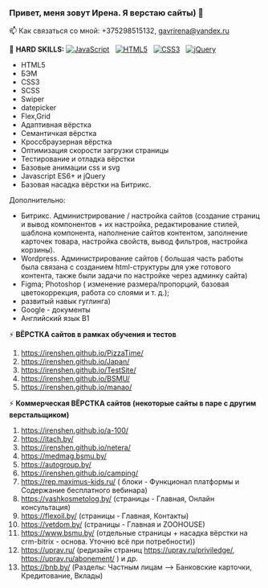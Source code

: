 ### Привет, меня зовут Ирена. Я верстаю сайты) 👋

📫 Как связаться со мной: +375298515132, gavrirena@yandex.ru
  
🌱 <b>HARD SKILLS:</b>
<a target="_blank" rel="noopener noreferrer nofollow" href="https://camo.githubusercontent.com/20a0679d747ef7fb4819e7f651ece9a9948467c221450fefe548462d17ef3b39/68747470733a2f2f696d672e736869656c64732e696f2f62616467652f2d4a6176615363726970742d626c61636b3f6c6f676f3d6a617661736372697074267374796c653d736f6369616c"><img src="https://camo.githubusercontent.com/20a0679d747ef7fb4819e7f651ece9a9948467c221450fefe548462d17ef3b39/68747470733a2f2f696d672e736869656c64732e696f2f62616467652f2d4a6176615363726970742d626c61636b3f6c6f676f3d6a617661736372697074267374796c653d736f6369616c" alt="JavaScript" data-canonical-src="https://img.shields.io/badge/-JavaScript-black?logo=javascript&amp;style=social" style="max-width: 100%;"></a>&nbsp;&nbsp;
<a target="_blank" rel="noopener noreferrer nofollow" href="https://camo.githubusercontent.com/6052968e76e425dd3fb34887027db835bf33dce7ab76bab7577793696bdfd202/68747470733a2f2f696d672e736869656c64732e696f2f62616467652f2d48544d4c352d626c61636b3f6c6f676f3d68746d6c35267374796c653d736f6369616c"><img src="https://camo.githubusercontent.com/6052968e76e425dd3fb34887027db835bf33dce7ab76bab7577793696bdfd202/68747470733a2f2f696d672e736869656c64732e696f2f62616467652f2d48544d4c352d626c61636b3f6c6f676f3d68746d6c35267374796c653d736f6369616c" alt="HTML5" data-canonical-src="https://img.shields.io/badge/-HTML5-black?logo=html5&amp;style=social" style="max-width: 100%;"></a>&nbsp;&nbsp;
<a target="_blank" rel="noopener noreferrer nofollow" href="https://camo.githubusercontent.com/1da7c508d48f659b84d3bbe1c102501dd5777d8e92cf2916cf405c8112e5fce0/68747470733a2f2f696d672e736869656c64732e696f2f62616467652f2d435353332d626c61636b3f6c6f676f3d63737333267374796c653d736f6369616c"><img src="https://camo.githubusercontent.com/1da7c508d48f659b84d3bbe1c102501dd5777d8e92cf2916cf405c8112e5fce0/68747470733a2f2f696d672e736869656c64732e696f2f62616467652f2d435353332d626c61636b3f6c6f676f3d63737333267374796c653d736f6369616c" alt="CSS3" data-canonical-src="https://img.shields.io/badge/-CSS3-black?logo=css3&amp;style=social" style="max-width: 100%;"></a>&nbsp;&nbsp;
<a target="_blank" rel="noopener noreferrer nofollow" href="https://camo.githubusercontent.com/2e9628f0ecfb3f625fecd4db60d05db530f001fb630d948d0a2763bb7885edf7/68747470733a2f2f696d672e736869656c64732e696f2f62616467652f2d6a51756572792d626c61636b3f6c6f676f3d6a7175657279267374796c653d736f6369616c"><img src="https://camo.githubusercontent.com/2e9628f0ecfb3f625fecd4db60d05db530f001fb630d948d0a2763bb7885edf7/68747470733a2f2f696d672e736869656c64732e696f2f62616467652f2d6a51756572792d626c61636b3f6c6f676f3d6a7175657279267374796c653d736f6369616c" alt="jQuery" data-canonical-src="https://img.shields.io/badge/-jQuery-black?logo=jquery&amp;style=social" style="max-width: 100%;"></a>&nbsp;&nbsp;
- HTML5
- БЭМ
- CSS3
- SCSS
- Swiper
- datepicker
- Flex,Grid
- Адаптивная вёрстка
- Семантичкая вёрстка
- Кроссбраузерная вёрстка  <!-- https://caniuse.com/,  https://www.browserstack.com/,   http://iloveadaptive.com/ru/--> 
- Оптимизация скорости загрузки страницы
- Тестирование и отладка вёрстки
- Базовые анимации сss и svg
- Javascript ES6+ и jQuery
- Базовая насадка вёрстки на Битрикс.

Дополнительно:
- Битрикс. Администрирование / настройка сайтов (создание страниц и вывод компонентов + их настройка, редактирование стилей, шаблона компонента, наполнение сайтов контентом, заполнение карточек товара, настройка свойств, вывод фильтров, настройка корзины). 
- Wordpress. Администрирование сайтов ( большая часть работы была связана с cозданием html-структуры для уже готового контента, также были задачи по настройке через админку сайта)
- Figma; Photoshop ( изменение размера/пропорций, базовая цветокоррекция, работа со слоями и т. д.); 
- развитый навык гуглинга)
- Google - документы
- Английский язык  B1

  
 <!-- https://pagespeed.web.dev/ Google PageSpeed Insights (минимизация файлов, оптимизация изображений https://imagecompressor.com/ru/ , wolf-шрифт, объелинение стилей и скриптов)-->
 <!--  loading="lazy"
 <img src="picture.jpg" loading="lazy">

<iframe src="supplementary.html" loading="lazy"></iframe>
-->
 <!-- Валидность вёрстки https://validator.w3.org/ -->



 <!-- ⚡ <b>Коммерческие проекты по АДМИНИТРИРОВАНИЮ сайтов:</b>
1) http://ditva.by/
2) https://bellegprom.by/
3) https://online.maxi-english.by/
4) https://torgynitri.by/
5) https://nlc.by/
6) https://itach-soft.com/
7) https://www.bsmu.by/
8) https://ph2.by/
9) https://bazarchik.by/  -->


⚡ <b>ВËРСТКА сайтов в рамках обучения и тестов</b>
1) https://irenshen.github.io/PizzaTime/
2) https://irenshen.github.io/Japan/
3) https://irenshen.github.io/TestSite/
4) https://irenshen.github.io/BSMU/
5) https://irenshen.github.io/manao/

   
⚡ <b>Коммерческая ВËРСТКА сайтов (некоторые сайты в паре с другим верстальщиком)</b>
1) https://irenshen.github.io/a-100/
2) https://itach.by/
3) https://irenshen.github.io/netera/
4) https://medmag.bsmu.by/
5) https://autogroup.by/
6) https://irenshen.github.io/camping/ 
7) https://rep.maximus-kids.ru/ ( блоки - Функционал платформы  и Содержание бесплатного вебинара)
8) https://vashkosmetolog.by/  (страницы - Главная, Онлайн консультация)
9) https://flexoil.by/ (страницы - Главная, Контакты)
10) https://vetdom.by/ (cтраницы - Главная и ZOOHOUSE)
11) https://www.bsmu.by/ (отдельные страницы + насадка вёрстки на crm-bitrix - основа. Уточню всё при потребности))
12) https://uprav.ru/ (редизайн  страниц	https://uprav.ru/priviledge/, https://uprav.ru/abonement/ )
и др.
13) https://bnb.by/ (Разделы: Частным лицам --> Банковские карточки, Кредитование, Вклады)
   




<!--

### Hi there 👋
**Irenshen/Irenshen** is a ✨ _special_ ✨ repository because its `README.md` (this file) appears on your GitHub profile.

Here are some ideas to get you started:

😄 <b>SOFT SKILLS:</b>
- способность быстро обучаться
- грамотность
- скурпулёзность

- 🔭 I’m currently working on ...
- 🌱 I’m currently learning ...
- 👯 I’m looking to collaborate on ...
- 🤔 I’m looking for help with ...
- 💬 Ask me about ...
- 📫 How to reach me: ...
- 😄 Pronouns: ...
- ⚡ Fun fact: ...
-->
